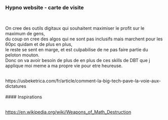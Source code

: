 ### Hypno website - carte de visite
<br>

On cree des outils digitaux qui souhaitent maximiser le profit sur le maximum de gens, <br>
du coup on cree des algos qui ne sont pas inclusifs mais marchent pour les 60pc quidam et de plus en plus,  <br>
le reste se sent en marge,  et est culpabilise de ne pas faire partie du peloton mouton.  <br>
Donc on va avoir besoin de plus de en plus de ces skills de DBT que j applique moi meme a ma propre vie pour etre heureuse.  <br>

<br>
https://usbeketrica.com/fr/article/comment-la-big-tech-pave-la-voie-aux-dictatures 
<br>
<br>
#### Inspirations <br>
<br>

https://en.wikipedia.org/wiki/Weapons_of_Math_Destruction
<br>
